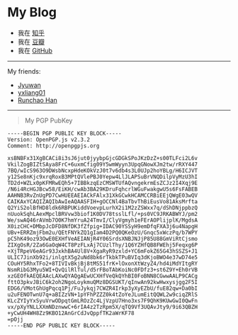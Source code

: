 # My Blog

<!-- ex_nonav -->

+ 我在 [知乎](https://www.zhihu.com/people/LiqueurTofu/)
+ 我在 [豆瓣](https://www.douban.com/people/NanderFour/)
+ 我在 [GitHub](https://github.com/ChrisLinn)

---

My friends:

+ [Jyuwan](https://www.douban.com/people/10566855/)
+ [yxliang01](https://github.com/yxliang01)
+ [Runchao Han](https://github.com/SebastianElvis)

---

>My PGP PubKey

```
-----BEGIN PGP PUBLIC KEY BLOCK-----
Version: OpenPGP.js v2.3.2
Comment: http://openpgpjs.org

xsBNBFx31XgBCACi8i3sJ6jut0jyybpGjcGDGkSPoJKzDzZ+s00TLFci2L6v
VkilZogBIZtSAya8FrC+6uxmCfig09Y5wmWyyn3UpqGNowXJm2tw/rRXY447
7BQ/wIcS963O9DWsbNcxpHdeKOkVzJ0t7v6db4s3L0UJp2hoYBLg/H6ICJVT
y12Se8nKjc9xrqRoxB3MPtQVlePBJ0Yepw4LlJLAPSuBrVNQDilpVyMzU3hI
TD2d+WZLx0pKFMRwEQh5+7IBBkzqEzCMSWTUfAQvngekrmEsZCJz2I4Xqj9E
/N6i4RcHGJBcw58/EiKH/cwAb3BA29KDruFqhcrlWGuFwakgwU5s6FsFABEB
AAHNB3RvZnUgPD7CwHUEEAEIACkFAlx31XkGCwkHCAMCCRBiEEjQWgE03wQV
CAIKAxYCAQIZAQIbAwIeAQAASFIH+gOCCNl4BaTbvThBiEusVo81AksMrfta
Q2YiS2olBfHD8ldk6RBPUKiddVoevpLurhX2i1M2zZSWxx7q/dShDNjppbzQ
nUuokSqhLAexMpclBRVvw3biof1K0DV78tsslLfl/+ps0VC9JRKABWYJ/pm2
We/swAQ46rAVmb7O0K7hmYruA24TmvI/ClyVgmyh1eFErAOPlijplK/MgdsA
X0izCHC+DMbpJcDFD8NfDK3fZfpig+IDAC90YSSyH9emDfqFXA3j6u4NapgH
UBv+ERRZmjFbm2u/QEtFNYkZQ1gIam4D2PQ0QKeOzU/Gnqc5xWczPq/b7WPY
pC5hK49oz93OwE0EXHfVeAEIANjR4Y06SrdsXNBJNJjP85U88GmViRtCjsmo
ZIXgOsR/2Za6GaOqW4CT8PzFLxAj7CUzlThy/1Q6YZHfQB8FWEhj5Feqxg6P
+XjTRpeV6eAGr93JxkhBA4Ul8V+XgaRyR9zxld+YC6mFokZ65G43hSSZS+J1
ULIC7JinXb92i/inlgtX5g2uNd8bk6rTkbkTPuBVIq3dKjoBWO4e37wD74e5
COuHY5RhxTFo2+8TIVIvBkjBj8tMS51frK+lOxonXtWzyZ4/hd4iMdYItgRY
NsmRibG3Myu5WI+QvQilRlTul/d5rFBoTAbKoiNc0FDfz3+st6Z9Y+Eh0rVB
xzGEOfkAEQEAAcLAXwQYAQgAEwUCXHfVeQkQYhBI0FoBNN8CGwwAALP9CACg
fttO3pkvJBiC6k2oh2NgoLoykmuQMz8DGSUKT/qInwAn92kwHwxysjgg2F5I
EDG6/VMotGhUgPqcq1Pj/FuJykqj7CWZR4Irkp3yXyEZbU/fuE82qw+Da0bI
u2uFENOTwnU7q+aBIZzVN+1pYFhPZZZ0k4tZoYeJLumEitQQWL2w9ciqZRlS
KLcZYIyYxSyuVrwODpqtGmLROzZc4LjVzpU7Hno3xs7F9QhK9KUwGwI0QwFn
vx/pXyYNLLXXmNDznwwC+6rIA4z2TzRpm5X/qTQ9Vf3UQAvJty9/9i63QBZH
+yCwUH4WH8Zz9KBO12AnGrCdJvQppfTK2aWrKF78
=pOjj
-----END PGP PUBLIC KEY BLOCK-----
```
